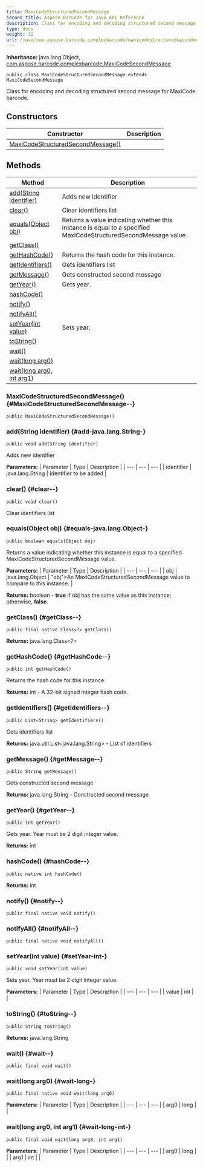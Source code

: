 ```yaml
---
title: MaxiCodeStructuredSecondMessage
second_title: Aspose.BarCode for Java API Reference
description: Class for encoding and decoding structured second message for MaxiCode barcode.
type: docs
weight: 32
url: /java/com.aspose.barcode.complexbarcode/maxicodestructuredsecondmessage/
---
```

**Inheritance:**
java.lang.Object, [com.aspose.barcode.complexbarcode.MaxiCodeSecondMessage](../../com.aspose.barcode.complexbarcode/maxicodesecondmessage)
```
public class MaxiCodeStructuredSecondMessage extends MaxiCodeSecondMessage
```

Class for encoding and decoding structured second message for MaxiCode barcode.
## Constructors

| Constructor | Description |
| --- | --- |
| [MaxiCodeStructuredSecondMessage()](#MaxiCodeStructuredSecondMessage--) |  |
## Methods

| Method | Description |
| --- | --- |
| [add(String identifier)](#add-java.lang.String-) | Adds new identifier |
| [clear()](#clear--) | Clear identifiers list |
| [equals(Object obj)](#equals-java.lang.Object-) | Returns a value indicating whether this instance is equal to a specified MaxiCodeStructuredSecondMessage value. |
| [getClass()](#getClass--) |  |
| [getHashCode()](#getHashCode--) | Returns the hash code for this instance. |
| [getIdentifiers()](#getIdentifiers--) | Gets identifiers list |
| [getMessage()](#getMessage--) | Gets constructed second message |
| [getYear()](#getYear--) | Gets year. |
| [hashCode()](#hashCode--) |  |
| [notify()](#notify--) |  |
| [notifyAll()](#notifyAll--) |  |
| [setYear(int value)](#setYear-int-) | Sets year. |
| [toString()](#toString--) |  |
| [wait()](#wait--) |  |
| [wait(long arg0)](#wait-long-) |  |
| [wait(long arg0, int arg1)](#wait-long-int-) |  |
### MaxiCodeStructuredSecondMessage() {#MaxiCodeStructuredSecondMessage--}
```
public MaxiCodeStructuredSecondMessage()
```


### add(String identifier) {#add-java.lang.String-}
```
public void add(String identifier)
```


Adds new identifier

**Parameters:**
| Parameter | Type | Description |
| --- | --- | --- |
| identifier | java.lang.String | Identifier to be added |

### clear() {#clear--}
```
public void clear()
```


Clear identifiers list

### equals(Object obj) {#equals-java.lang.Object-}
```
public boolean equals(Object obj)
```


Returns a value indicating whether this instance is equal to a specified MaxiCodeStructuredSecondMessage value.

**Parameters:**
| Parameter | Type | Description |
| --- | --- | --- |
| obj | java.lang.Object | "obj">An MaxiCodeStructuredSecondMessage value to compare to this instance. |

**Returns:**
boolean - **true** if obj has the same value as this instance; otherwise, **false**.
### getClass() {#getClass--}
```
public final native Class<?> getClass()
```




**Returns:**
java.lang.Class<?>
### getHashCode() {#getHashCode--}
```
public int getHashCode()
```


Returns the hash code for this instance.

**Returns:**
int - A 32-bit signed integer hash code.
### getIdentifiers() {#getIdentifiers--}
```
public List<String> getIdentifiers()
```


Gets identifiers list

**Returns:**
java.util.List<java.lang.String> - List of identifiers
### getMessage() {#getMessage--}
```
public String getMessage()
```


Gets constructed second message

**Returns:**
java.lang.String - Constructed second message
### getYear() {#getYear--}
```
public int getYear()
```


Gets year. Year must be 2 digit integer value.

**Returns:**
int
### hashCode() {#hashCode--}
```
public native int hashCode()
```




**Returns:**
int
### notify() {#notify--}
```
public final native void notify()
```




### notifyAll() {#notifyAll--}
```
public final native void notifyAll()
```




### setYear(int value) {#setYear-int-}
```
public void setYear(int value)
```


Sets year. Year must be 2 digit integer value.

**Parameters:**
| Parameter | Type | Description |
| --- | --- | --- |
| value | int |  |

### toString() {#toString--}
```
public String toString()
```




**Returns:**
java.lang.String
### wait() {#wait--}
```
public final void wait()
```




### wait(long arg0) {#wait-long-}
```
public final native void wait(long arg0)
```




**Parameters:**
| Parameter | Type | Description |
| --- | --- | --- |
| arg0 | long |  |

### wait(long arg0, int arg1) {#wait-long-int-}
```
public final void wait(long arg0, int arg1)
```




**Parameters:**
| Parameter | Type | Description |
| --- | --- | --- |
| arg0 | long |  |
| arg1 | int |  |

